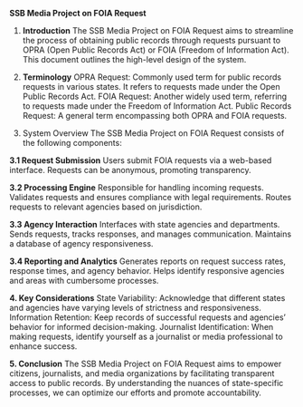 **SSB Media Project on FOIA Request**

1. **Introduction**
The SSB Media Project on FOIA Request aims to streamline the process of obtaining public records through requests pursuant to OPRA (Open Public Records Act) or FOIA (Freedom of Information Act). This document outlines the high-level design of the system.

2. **Terminology**
OPRA Request: Commonly used term for public records requests in various states. It refers to requests made under the Open Public Records Act.
FOIA Request: Another widely used term, referring to requests made under the Freedom of Information Act.
Public Records Request: A general term encompassing both OPRA and FOIA requests.
3. System Overview
The SSB Media Project on FOIA Request consists of the following components:

**3.1 Request Submission**
Users submit FOIA requests via a web-based interface.
Requests can be anonymous, promoting transparency.

**3.2 Processing Engine**
Responsible for handling incoming requests.
Validates requests and ensures compliance with legal requirements.
Routes requests to relevant agencies based on jurisdiction.

**3.3 Agency Interaction**
Interfaces with state agencies and departments.
Sends requests, tracks responses, and manages communication.
Maintains a database of agency responsiveness.

**3.4 Reporting and Analytics**
Generates reports on request success rates, response times, and agency behavior.
Helps identify responsive agencies and areas with cumbersome processes.

**4. Key Considerations**
State Variability: Acknowledge that different states and agencies have varying levels of strictness and responsiveness.
Information Retention: Keep records of successful requests and agencies’ behavior for informed decision-making.
Journalist Identification: When making requests, identify yourself as a journalist or media professional to enhance success.

**5. Conclusion**
The SSB Media Project on FOIA Request aims to empower citizens, journalists, and media organizations by facilitating transparent access to public records. By understanding the nuances of state-specific processes, we can optimize our efforts and promote accountability.
